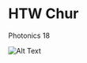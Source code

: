 # HTW Chur
Photonics 18

![Alt Text](https://github.com/mschaufe/htw/blob/master/etech/readme.gif)

